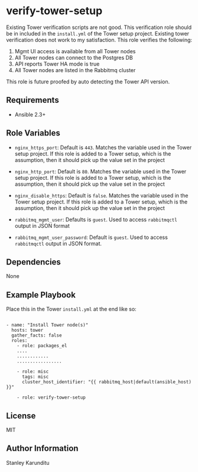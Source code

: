 verify-tower-setup
=========

Existing Tower verification scripts are not good. This verification role should be in included in the ``install.yml`` of the Tower setup project. Existing tower verification does not work to my satisfaction. This role verifies the following:

1. Mgmt UI access is available from all Tower nodes
2. All Tower nodes can connect to the Postgres DB
3. API reports Tower HA mode is true
3. All Tower nodes are listed in the Rabbitmq cluster

This role is future proofed by auto detecting the Tower API version.

Requirements
------------

* Ansible 2.3+

Role Variables
--------------

* ``nginx_https_port``: Default is ``443``. Matches the variable used in the Tower setup project. If this role is added to a Tower setup, which is the assumption, then it should pick up the value set
in the project

* ``nginx_http_port``: Default is ``80``. Matches the variable used in the Tower setup project. If this role is added to a Tower setup, which is  the assumption, then it should pick up the value set
in the project

* ``nginx_disable_https``: Default is ``false``. Matches the variable used in the Tower setup project. If this role is added to a Tower setup, which is  the assumption, then it should pick up the value set
in the project

* ``rabbitmq_mgmt_user``: Defaults is ``guest``. Used to access ``rabbitmqctl`` output in JSON format

* ``rabbitmq_mgmt_user_password``: Default is ``guest``. Used to access ``rabbitmqctl`` output in JSON format.

Dependencies
------------

None

Example Playbook
----------------

Place this in the Tower ``install.yml`` at the end like so:

```

- name: "Install Tower node(s)"
  hosts: tower
  gather_facts: false
  roles:
    - role: packages_el
    ....
    ............
    .................

    - role: misc
      tags: misc
      cluster_host_identifier: "{{ rabbitmq_host|default(ansible_host) }}"

    - role: verify-tower-setup
```

License
-------

MIT

Author Information
------------------
Stanley Karunditu
